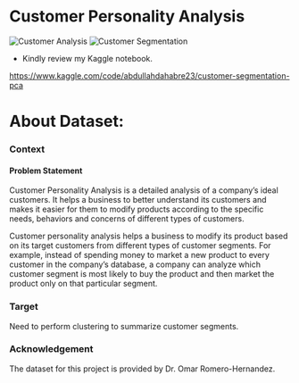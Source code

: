 # Customer Personality Analysis
![Customer Analysis](https://th.bing.com/th/id/OIP.RK5kYOd10q43GU60vezIcQHaDt?rs=1&pid=ImgDetMain)
![Customer Segmentation](https://th.bing.com/th/id/R.62f326924a42b19b81548b4bff1a83e8?rik=ui2mVNrjGA7lJw&pid=ImgRaw&r=0)
* Kindly review my Kaggle notebook.

https://www.kaggle.com/code/abdullahdahabre23/customer-segmentation-pca

# About Dataset:
### Context
#### Problem Statement

Customer Personality Analysis is a detailed analysis of a company’s ideal customers. It helps a business to better understand its customers and makes it easier for them to modify products according to the specific needs, behaviors and concerns of different types of customers.

Customer personality analysis helps a business to modify its product based on its target customers from different types of customer segments. For example, instead of spending money to market a new product to every customer in the company’s database, a company can analyze which customer segment is most likely to buy the product and then market the product only on that particular segment.

### Target
Need to perform clustering to summarize customer segments.

### Acknowledgement
The dataset for this project is provided by Dr. Omar Romero-Hernandez.
